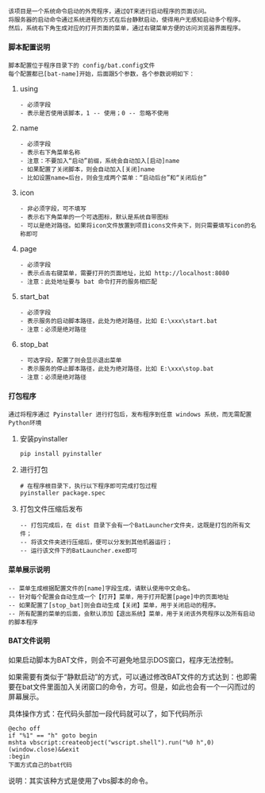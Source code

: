 ```
该项目是一个系统命令启动的外壳程序，通过QT来进行启动程序的页面访问。
将服务器的启动命令通过系统进程的方式在后台静默启动，使得用户无感知启动多个程序。
然后，系统右下角生成对应的打开页面的菜单，通过右键菜单方便的访问浏览器界面程序。
```

#### 脚本配置说明

```
脚本配置位于程序目录下的 config/bat.config文件
每个配置都已[bat-name]开始，后面跟5个参数，各个参数说明如下：
```

1. using

   ```
   - 必须字段
   - 表示是否使用该脚本，1 -- 使用；0 -- 忽略不使用
   ```

2. name

   ```
   - 必须字段
   - 表示右下角菜单名称
   - 注意：不要加入“启动”前缀，系统会自动加入[启动]name
   - 如果配置了关闭脚本，则会自动加入[关闭]name
   - 比如设置name=后台，则会生成两个菜单：“启动后台”和“关闭后台”
   ```


3. icon

   ```
   - 非必须字段，可不填写
   - 表示右下角菜单的一个可选图标，默认是系统自带图标
   - 可以是绝对路径。如果将icon文件放置到项目icons文件夹下，则只需要填写icon的名称即可
   ```

4. page

   ```
   - 必须字段
   - 表示点击右键菜单，需要打开的页面地址，比如 http://localhost:8080
   - 注意：此处地址要与 bat 命令打开的服务相匹配
   ```


5. start_bat

   ```
   - 必须字段
   - 表示服务的启动脚本路径，此处为绝对路径，比如 E:\xxx\start.bat
   - 注意：必须是绝对路径
   ```
   
6. stop_bat

   ```
   - 可选字段，配置了则会显示退出菜单
   - 表示服务的停止脚本路径，此处为绝对路径，比如 E:\xxx\stop.bat
   - 注意：必须是绝对路径
   ```



#### 打包程序

```
通过将程序通过 Pyinstaller 进行打包后，发布程序到任意 windows 系统，而无需配置Python环境
```

1. 安装pyinstaller

   ```
   pip install pyinstaller
   ```

2. 进行打包

   ```
   # 在程序根目录下，执行以下程序即可完成打包过程
   pyinstaller package.spec
   ```

3. 打包文件压缩后发布

   ```
   -- 打包完成后，在 dist 目录下会有一个BatLauncher文件夹，这既是打包的所有文件；
   -- 将该文件夹进行压缩后，便可以分发到其他机器运行；
   -- 运行该文件下的BatLauncher.exe即可
   ```

   

#### 菜单展示说明

```
-- 菜单生成根据配置文件的[name]字段生成，请默认使用中文命名。
-- 针对每个配置会自动生成一个【打开】菜单，用于打开配置[page]中的页面地址
-- 如果配置了[stop_bat]则会自动生成【关闭】菜单，用于关闭启动的程序。
-- 所有配置的菜单的后面，会默认添加【退出系统】菜单，用于关闭该外壳程序以及所有启动的脚本程序
```



#### BAT文件说明

如果启动脚本为BAT文件，则会不可避免地显示DOS窗口，程序无法控制。

如果需要有类似于“静默启动”的方式，可以通过修改BAT文件的方式达到：也即需要在bat文件里面加入关闭窗口的命令，方可。但是，如此也会有一个一闪而过的屏幕展示。

具体操作方式：在代码头部加一段代码就可以了，如下代码所示

```
@echo off
if "%1" == "h" goto begin
mshta vbscript:createobject("wscript.shell").run("%0 h",0)(window.close)&&exit
:begin
下面方式自己的bat代码
```

说明：其实该种方式是使用了vbs脚本的命令。